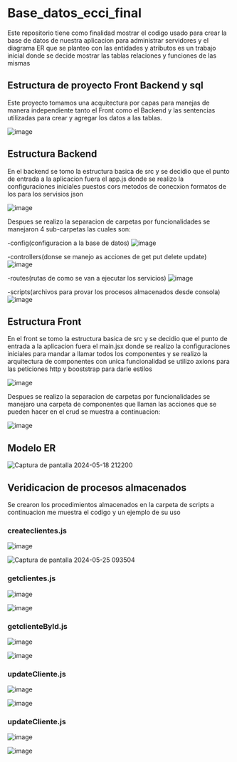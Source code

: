 # Base_datos_ecci_final
Este repositorio tiene como finalidad mostrar el codigo usado para crear la base de datos de nuestra aplicacion para administrar servidores y el diagrama ER que se planteo con las entidades y atributos es un trabajo inicial donde se decide mostrar las tablas relaciones y funciones de las mismas


 ## Estructura de proyecto Front Backend y sql

Este proyecto tomamos una acquitectura por capas para manejas de manera independiente tanto el Front como el Backend y las sentencias utilizadas para crear y agregar los datos a las tablas. 

![image](https://github.com/maycolroa/Base_datos_ecci_final/assets/85509333/e74dfd3d-6282-4176-986d-e255faf7d160)

 ## Estructura Backend 

En el backend se tomo la estructura basica de src y se decidio que el punto de entrada a la aplicacion fuera el app.js donde se realizo la configuraciones iniciales puestos cors metodos de conecxion formatos de los para los servisios json 

![image](https://github.com/maycolroa/Base_datos_ecci_final/assets/85509333/e14eeb96-f0c1-4645-8846-db69a56b3dc2)

Despues se realizo la separacion de carpetas por funcionalidades se manejaron 4 sub-carpetas las cuales son:

-config(configuracion a la base de datos)
![image](https://github.com/maycolroa/Base_datos_ecci_final/assets/85509333/9a62b003-516f-4805-a271-94ad2a6c2938)

-controllers(donse se manejo as acciones de get put delete update)
![image](https://github.com/maycolroa/Base_datos_ecci_final/assets/85509333/fe705ad2-094e-4629-bcb4-692144a8d4ad)

-routes(rutas de como se van a ejecutar los servicios)
![image](https://github.com/maycolroa/Base_datos_ecci_final/assets/85509333/8df7bdbf-724a-447c-a71c-0c10aba43057)

-scripts(archivos para provar los procesos almacenados desde consola)
![image](https://github.com/maycolroa/Base_datos_ecci_final/assets/85509333/98f3320c-cfaf-4b91-81d3-886aee674c72)

 ## Estructura Front  

En el front se tomo la estructura basica de src y se decidio que el punto de entrada a la aplicacion fuera el main.jsx donde se realizo la configuraciones iniciales para mandar a llamar todos los componentes y se realizo la arquitectura de componentes con unica funcionalidad se utilizo axions para las peticiones http y booststrap para darle estilos

![image](https://github.com/maycolroa/Base_datos_ecci_final/assets/85509333/69719059-6857-4ba7-978a-307f1cf261a3)


Despues se realizo la separacion de carpetas por funcionalidades se manejaro una carpeta de componentes que llaman las acciones que se pueden hacer en el crud se muestra a continuacion:

![image](https://github.com/maycolroa/Base_datos_ecci_final/assets/85509333/92694256-3bb2-4138-8937-86b5c847c45d)


 ## Modelo ER
![Captura de pantalla 2024-05-18 212200](https://github.com/maycolroa/Base_datos_ecci_final/assets/85509333/46f3f4cd-3015-436e-b899-5549819d14da)


 ## Veridicacion de procesos almacenados 

Se crearon los procedimientos almacenados en la carpeta de scripts a continuacion me muestra el codigo y un ejemplo de su uso 

### createclientes.js

![image](https://github.com/maycolroa/Base_datos_ecci_final/assets/85509333/5cabcc7b-c178-455f-b3e4-dd0ffd14a920)

![Captura de pantalla 2024-05-25 093504](https://github.com/maycolroa/Base_datos_ecci_final/assets/85509333/c1965c54-5c04-4b5c-8fa2-31418273e3ef)

### getclientes.js

![image](https://github.com/maycolroa/Base_datos_ecci_final/assets/85509333/5b9daff7-b1c2-47ff-9c01-24745e0329e9)

![image](https://github.com/maycolroa/Base_datos_ecci_final/assets/85509333/483ebe0f-1004-40c6-a705-ff19fead4b16)

### getclienteById.js

![image](https://github.com/maycolroa/Base_datos_ecci_final/assets/85509333/67403127-613f-4b0b-9810-559a06b6a5fa)

![image](https://github.com/maycolroa/Base_datos_ecci_final/assets/85509333/8678b3cc-eafc-4adf-9b33-06a217309830)

### updateCliente.js

![image](https://github.com/maycolroa/Base_datos_ecci_final/assets/85509333/787b385d-a087-469d-bf77-5e91b010db86)

![image](https://github.com/maycolroa/Base_datos_ecci_final/assets/85509333/af8a3370-cece-4329-ad31-b59d8c8d0f81)

### updateCliente.js

![image](https://github.com/maycolroa/Base_datos_ecci_final/assets/85509333/3234fc35-d48d-4328-8346-b5caeb482878)

![image](https://github.com/maycolroa/Base_datos_ecci_final/assets/85509333/ea2aef45-6677-498b-87d0-d22d43d7f53b)